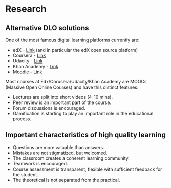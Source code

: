 # Research

## Alternative DLO solutions

One of the most famous digital learning platforms currently are:

- edX - [Link](https://www.edx.org/) (and in particular the edX open source platform)
- Coursera - [Link](https://www.edx.org/)
- Udacity - [Link](https://www.udacity.com/)
- Khan Academy - [Link](https://www.khanacademy.org/)
- Moodle - [Link](https://moodle.org/)

Most courses at Edx/Corusera/Udacity/Khan Academy are MOOCs (Massive Open Online Courses) and have this distinct features:
- Lectures are split into short videos (4-10 mins).
- Peer review is an important part of the course.
- Forum discussions is encouraged.
- Gamification is starting to play an important role in the educational process.

## Important characteristics of high quality learning

- Questions are more valuable than answers. 
- Mistakes are not stigmatized, but welcomed.
- The classroom creates a coherent learning community. 
- Teamwork is encouraged.
- Course assessment is transparent, flexible with sufficient feedback for the student.
- The theoretical is not separated from the practical.